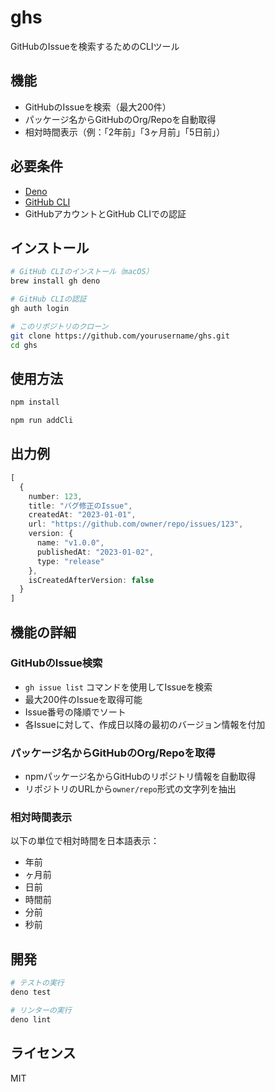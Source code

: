 # ghs

GitHubのIssueを検索するためのCLIツール

## 機能

- GitHubのIssueを検索（最大200件）
- パッケージ名からGitHubのOrg/Repoを自動取得
- 相対時間表示（例：「2年前」「3ヶ月前」「5日前」）

## 必要条件

- [Deno](https://deno.land/)
- [GitHub CLI](https://cli.github.com/)
- GitHubアカウントとGitHub CLIでの認証

## インストール

```bash
# GitHub CLIのインストール（macOS）
brew install gh deno

# GitHub CLIの認証
gh auth login

# このリポジトリのクローン
git clone https://github.com/yourusername/ghs.git
cd ghs
```

## 使用方法

```bash
npm install

npm run addCli
```

## 出力例

```typescript
[
  {
    number: 123,
    title: "バグ修正のIssue",
    createdAt: "2023-01-01",
    url: "https://github.com/owner/repo/issues/123",
    version: {
      name: "v1.0.0",
      publishedAt: "2023-01-02",
      type: "release"
    },
    isCreatedAfterVersion: false
  }
]
```

## 機能の詳細

### GitHubのIssue検索

- `gh issue list` コマンドを使用してIssueを検索
- 最大200件のIssueを取得可能
- Issue番号の降順でソート
- 各Issueに対して、作成日以降の最初のバージョン情報を付加

### パッケージ名からGitHubのOrg/Repoを取得

- npmパッケージ名からGitHubのリポジトリ情報を自動取得
- リポジトリのURLから`owner/repo`形式の文字列を抽出

### 相対時間表示

以下の単位で相対時間を日本語表示：
- 年前
- ヶ月前
- 日前
- 時間前
- 分前
- 秒前

## 開発

```bash
# テストの実行
deno test

# リンターの実行
deno lint
```

## ライセンス

MIT

